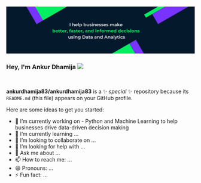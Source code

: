 ![Banner Image](https://github.com/ankurdhamija83/ankurdhamija83/blob/main/Github_Banner.png)

### Hey, I'm Ankur Dhamija <img src="https://media.giphy.com/media/hvRJCLFzcasrR4ia7z/giphy.gif" width="30px">
<br>

**ankurdhamija83/ankurdhamija83** is a ✨ _special_ ✨ repository because its `README.md` (this file) appears on your GitHub profile.

Here are some ideas to get you started:

- 🔭  I’m currently working on - Python and Machine Learning to help businesses drive data-driven decision making
- 🌱 I’m currently learning ...
- 👯 I’m looking to collaborate on ...
- 🤔 I’m looking for help with ...
- 💬 Ask me about ...
- 📫 How to reach me: ...
- 😄 Pronouns: ...
- ⚡ Fun fact: ...
